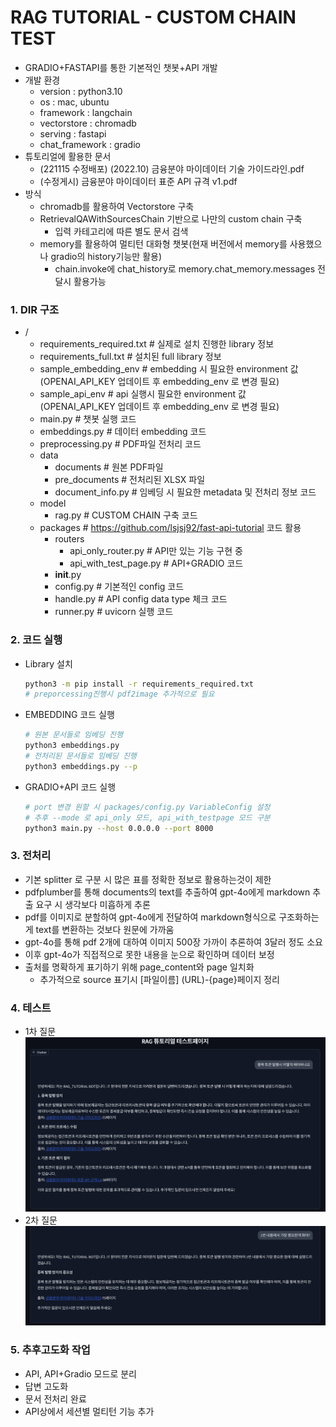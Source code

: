 # RAG TUTORIAL - CUSTOM CHAIN TEST
- GRADIO+FASTAPI를 통한 기본적인 챗봇+API 개발
- 개발 환경
  - version : python3.10
  - os : mac, ubuntu
  - framework : langchain
  - vectorstore : chromadb
  - serving : fastapi
  - chat_framework : gradio 
- 튜토리얼에 활용한 문서
  - (221115 수정배포) (2022.10) 금융분야 마이데이터 기술 가이드라인.pdf
  - (수정게시) 금융분야 마이데이터 표준 API 규격 v1.pdf
- 방식
  - chromadb를 활용하여 Vectorstore 구축
  - RetrievalQAWithSourcesChain 기반으로 나만의 custom chain 구축
    - 입력 카테고리에 따른 별도 문서 검색
  - memory를 활용하여 멀티턴 대화형 챗봇(현재 버전에서 memory를 사용했으나 gradio의 history기능만 활용)
    - chain.invoke에 chat_history로 memory.chat_memory.messages 전달시 활용가능
  

### 1. DIR 구조
- /
  - requirements_required.txt # 실제로 설치 진행한 library 정보
  - requirements_full.txt # 설치된 full library 정보
  - sample_embedding_env # embedding 시 필요한 environment 값<br>(OPENAI_API_KEY 업데이트 후 embedding_env 로 변경 필요)
  - sample_api_env # api 실행시 필요한 environment 값<br>(OPENAI_API_KEY 업데이트 후 embedding_env 로 변경 필요)
  - main.py          # 챗봇 실행 코드
  - embeddings.py    # 데이터 embedding 코드
  - preprocessing.py # PDF파일 전처리 코드
  - data
    - documents # 원본 PDF파일
    - pre_documents # 전처리된 XLSX 파일
    - document_info.py # 임베딩 시 필요한 metadata 및 전처리 정보 코드
  - model
    - rag.py # CUSTOM CHAIN 구축 코드
  - packages # https://github.com/lsjsj92/fast-api-tutorial 코드 활용
    - routers
      - api_only_router.py # API만 있는 기능 구현 중
      - api_with_test_page.py # API+GRADIO 코드
    - __init__.py
    - config.py # 기본적인 config 코드
    - handle.py # API config data type 체크 코드
    - runner.py # uvicorn 실행 코드

### 2. 코드 실행
- Library 설치
  ```bash
  python3 -m pip install -r requirements_required.txt
  # preporcessing진행시 pdf2image 추가적으로 필요
  ```
- EMBEDDING 코드 실행
  ```bash
  # 원본 문서들로 임베딩 진행
  python3 embeddings.py
  # 전처리된 문서들로 임베딩 진행
  python3 embeddings.py --p
  ```
- GRADIO+API 코드 실행
  ```bash
  # port 변경 원할 시 packages/config.py VariableConfig 설정
  # 추후 --mode 로 api_only 모드, api_with_testpage 모드 구분 
  python3 main.py --host 0.0.0.0 --port 8000 
  ```
  
### 3. 전처리
- 기본 splitter 로 구분 시 많은 표를 정확한 정보로 활용하는것이 제한
- pdfplumber를 통해 documents의 text를 추출하여 gpt-4o에게 markdown 추출 요구 시 생각보다 미흡하게 추론
- pdf를 이미지로 분할하여 gpt-4o에게 전달하여 markdown형식으로 구조화하는게 text를 변환하는 것보다 원문에 가까움
- gpt-4o를 통해 pdf 2개에 대하여 이미지 500장 가까이 추론하여 3달러 정도 소요
- 이후 gpt-4o가 직접적으로 못한 내용을 눈으로 확인하며 데이터 보정
- 출처를 명확하게 표기하기 위해 page_content와 page 일치화
  - 추가적으로 source 표기시 [파일이름] (URL)-{page}페이지 정리


### 4. 테스트
- 1차 질문
  ![질문 1](img/question_1.png)
- 2차 질문
  ![질문 2](img/question_2.png)
### 5. 추후고도화 작업
- API, API+Gradio 모드로 분리
- 답변 고도화
- 문서 전처리 완료
- API상에서 세션별 멀티턴 기능 추가

